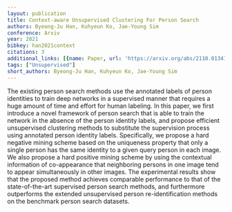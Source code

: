 ```yaml
---
layout: publication
title: Context-aware Unsupervised Clustering For Person Search
authors: Byeong-Ju Han, Kuhyeun Ko, Jae-Young Sim
conference: Arxiv
year: 2021
bibkey: han2021context
citations: 3
additional_links: [{name: Paper, url: 'https://arxiv.org/abs/2110.01341'}]
tags: ["Unsupervised"]
short_authors: Byeong-Ju Han, Kuhyeun Ko, Jae-Young Sim
---
```

The existing person search methods use the annotated labels of person
identities to train deep networks in a supervised manner that requires a huge
amount of time and effort for human labeling. In this paper, we first introduce
a novel framework of person search that is able to train the network in the
absence of the person identity labels, and propose efficient unsupervised
clustering methods to substitute the supervision process using annotated person
identity labels. Specifically, we propose a hard negative mining scheme based
on the uniqueness property that only a single person has the same identity to a
given query person in each image. We also propose a hard positive mining scheme
by using the contextual information of co-appearance that neighboring persons
in one image tend to appear simultaneously in other images. The experimental
results show that the proposed method achieves comparable performance to that
of the state-of-the-art supervised person search methods, and furthermore
outperforms the extended unsupervised person re-identification methods on the
benchmark person search datasets.